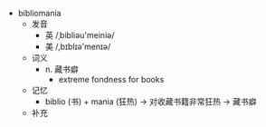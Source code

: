 - bibliomania
  - 发音
    - 英 /ˌbibliəu'meiniə/
    - 美 /,bɪblɪə'menɪə/
  - 词义
    - n. 藏书癖
      - extreme fondness for books 
  - 记忆
    - biblio (书) + mania (狂热) → 对收藏书籍非常狂热 → 藏书癖
  - 补充
